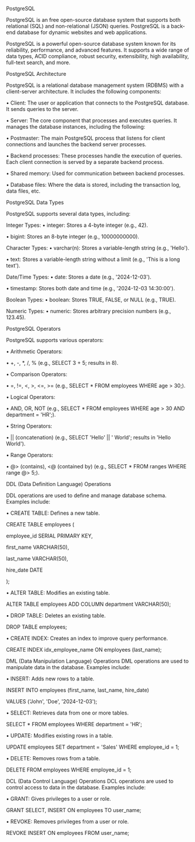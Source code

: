 PostgreSQL

PostgreSQL is an free open-source database system that supports both relational (SQL) and non-relational (JSON) queries. PostgreSQL is a back-end database for dynamic websites and web applications.

PostgreSQL is a powerful open-source database system known for its reliability, performance, and advanced features. It supports a wide range of data types, ACID compliance, robust security, extensibility, high availability, full-text search, and more.

PostgreSQL Architecture

PostgreSQL is a relational database management system (RDBMS) with a client-server architecture. It includes the following components:

• Client: The user or application that connects to the PostgreSQL database. It sends queries to the server.

• Server: The core component that processes and executes queries. It manages the database instances, including the following:

• Postmaster: The main PostgreSQL process that listens for client connections and launches the backend server processes.

• Backend processes: These processes handle the execution of queries. Each client connection is served by a separate backend process.

• Shared memory: Used for communication between backend processes.

• Database files: Where the data is stored, including the transaction log, data files, etc.

PostgreSQL Data Types

PostgreSQL supports several data types, including:

Integer Types:
• integer: Stores a 4-byte integer (e.g., 42).

• bigint: Stores an 8-byte integer (e.g., 10000000000).

Character Types:
• varchar(n): Stores a variable-length string (e.g., 'Hello').

• text: Stores a variable-length string without a limit (e.g., 'This is a long text').

Date/Time Types:
• date: Stores a date (e.g., '2024-12-03').

• timestamp: Stores both date and time (e.g., '2024-12-03 14:30:00').

Boolean Types:
• boolean: Stores TRUE, FALSE, or NULL (e.g., TRUE).

Numeric Types:
• numeric: Stores arbitrary precision numbers (e.g., 123.45).

PostgreSQL Operators

PostgreSQL supports various operators:

• Arithmetic Operators:

• +, -, *, /, % (e.g., SELECT 3 + 5; results in 8).

• Comparison Operators:

• =, !=, <, >, <=, >= (e.g., SELECT * FROM employees WHERE age > 30;).

• Logical Operators:

• AND, OR, NOT (e.g., SELECT * FROM employees WHERE age > 30 AND department = 'HR';).

• String Operators:

• || (concatenation) (e.g., SELECT 'Hello' || ' World'; results in 'Hello World').

• Range Operators:

• @> (contains), <@ (contained by) (e.g., SELECT * FROM ranges WHERE range @> 5;).

DDL (Data Definition Language) Operations

DDL operations are used to define and manage database schema. Examples include:

• CREATE TABLE: Defines a new table.

CREATE TABLE employees (

employee_id SERIAL PRIMARY KEY,

first_name VARCHAR(50),

last_name VARCHAR(50),

hire_date DATE

);

• ALTER TABLE: Modifies an existing table.

ALTER TABLE employees ADD COLUMN department VARCHAR(50);

• DROP TABLE: Deletes an existing table.

DROP TABLE employees;

• CREATE INDEX: Creates an index to improve query performance.

CREATE INDEX idx_employee_name ON employees (last_name);

DML (Data Manipulation Language) Operations
DML operations are used to manipulate data in the database. Examples include:

• INSERT: Adds new rows to a table.

INSERT INTO employees (first_name, last_name, hire_date)

VALUES ('John', 'Doe', '2024-12-03');

• SELECT: Retrieves data from one or more tables.

SELECT * FROM employees WHERE department = 'HR';

• UPDATE: Modifies existing rows in a table.

UPDATE employees SET department = 'Sales' WHERE employee_id = 1;

• DELETE: Removes rows from a table.

DELETE FROM employees WHERE employee_id = 1;

DCL (Data Control Language) Operations
DCL operations are used to control access to data in the database. Examples include:

• GRANT: Gives privileges to a user or role.

GRANT SELECT, INSERT ON employees TO user_name;

• REVOKE: Removes privileges from a user or role.

REVOKE INSERT ON employees FROM user_name;
